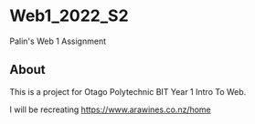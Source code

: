 # Web1_2022_S2
Palin's Web 1 Assignment

## About

This is a project for Otago Polytechnic BIT Year 1 Intro To Web.

I will be recreating https://www.arawines.co.nz/home